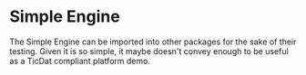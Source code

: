 # Simple Engine
The Simple Engine can be imported into other packages for the sake of their
testing. Given it is so simple, it maybe doesn't convey enough to be useful
as a TicDat compliant platform demo.
